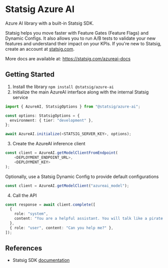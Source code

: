 # Statsig Azure AI

Azure AI library with a built-in Statsig SDK.

Statsig helps you move faster with Feature Gates (Feature Flags) and Dynamic Configs. It also allows you to run A/B tests to validate your new features and understand their impact on your KPIs. If you're new to Statsig, create an account at [statsig.com](https://www.statsig.com).

More docs are available at: https://statsig.com/azureai-docs

## Getting Started

1. Install the library `npm install @statsig/azure-ai`
2. Initialize the main AzureAI interface along with the internal Statsig service

```ts
import { AzureAI, StatsigOptions } from "@statsig/azure-ai";

const options: StatsigOptions = {
  environment: { tier: "development" },
};

await AzureAI.initialize(<STATSIG_SERVER_KEY>, options);
```

3. Create the AzureAI inference client

```ts
const client = AzureAI.getModelClientFromEndpoint(
    <DEPLOYMENT_ENDPOINT_URL>,
    <DEPLOYMENT_KEY>
);
```

Optionally, use a Statsig Dynamic Config to provide default configurations

```ts
const client = AzureAI.getModelClient("azureai_model");
```

4. Call the API

```ts
const response = await client.complete([
  {
    role: "system",
    content: "You are a helpful assistant. You will talk like a pirate.",
  },
  { role: "user", content: "Can you help me?" },
]);
```

## References

- Statsig SDK [documentation](https://docs.statsig.com/server/nodejsServerSDK/)
